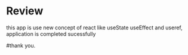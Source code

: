 <h1><Strong>Review</Strong></h1>

this app is use new concept of react like useState useEffect and useref, application is completed sucessfully

#thank you.

